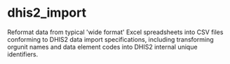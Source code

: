 # dhis2_import
Reformat data from typical 'wide format' Excel spreadsheets into CSV files conforming to DHIS2 data import specifications, including transforming orgunit names and data element codes into DHIS2 internal unique identifiers.
